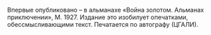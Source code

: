 <!--2016-10-08 20:05:47-->
Впервые опубликовано – в альманахе «Война золотом. Альманах приключении», М. 1927. Издание это изобилует опечатками, обессмысливающими текст. Печатается по автографу (ЦГАЛИ).